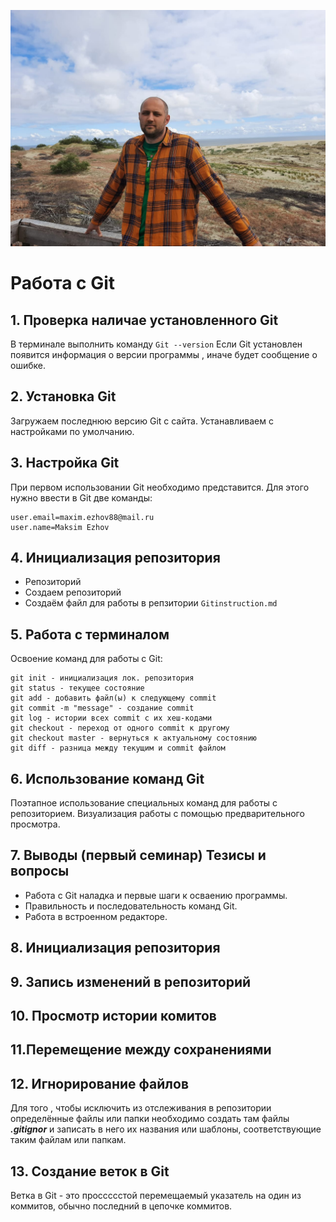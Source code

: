 ![Logo](1675094735134.jpg)
# Работа с Git

## 1. Проверка наличае установленного Git

В терминале выполнить команду `Git --version`
Если Git установлен появится информация о версии программы , иначе будет сообщение о ошибке.

## 2. Установка Git
Загружаем последнюю версию Git с сайта.
Устанавливаем с настройками по умолчанию.

## 3. Настройка Git 
При первом использовании Git необходимо представится. Для этого нужно ввести в Git две команды: 
```
user.email=maxim.ezhov88@mail.ru
user.name=Maksim Ezhov
```
## 4. Инициализация репозитория
* Репозиторий
* Создаем репозиторий
* Создаём файл для работы в репзитории `Gitinstruction.md`
## 5. Работа с терминалом
Освоение команд для работы с Git:
```
git init - инициализация лок. репозитория
git status - текущее состояние  
git add - добавить файл(ы) к следующему commit
git commit -m "message" - создание commit 
git log - истории всех commit с их хеш-кодами
git checkout - переход от одного commit к другому
git checkout master - вернуться к актуальному состоянию
git diff - разница между текущим и commit файлом
```
## 6. Использование команд Git
Поэтапное использование специальных команд для работы с репозиторием. Визуализация работы с помощью предварительного просмотра.
## 7. Выводы (первый семинар) Тезисы и вопросы
* Работа с Git наладка и первые шаги к осваению программы.
* Правильность и последовательность команд Git.
* Работа в встроенном редакторе.
## 8. Инициализация репозитория
## 9. Запись изменений в репозиторий
## 10. Просмотр истории комитов
## 11.Перемещение между сохранениями

## 12. Игнорирование файлов
Для того , чтобы исключить из отслеживания в репозитории определённые файлы или папки необходимо создать там файлы ***.gitignor*** и записать в него их названия или шаблоны, соответствующие таким файлам или папкам.
 
## 13. Создание веток в Git
Ветка в Git - это просccccтой перемещаемый указатель на один из коммитов, обычно последний в цепочке коммитов.
